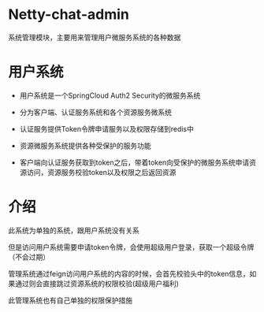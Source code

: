 
# Netty-chat-admin

系统管理模块，主要用来管理用户微服务系统的各种数据

# 用户系统

* 用户系统是一个SpringCloud Auth2 Security的微服务系统

* 分为客户端、认证服务系统和各个资源服务微系统

* 认证服务提供Token令牌申请服务以及权限存储到redis中

* 资源微服务系统提供各种受保护的服务功能

* 客户端向认证服务获取到token之后，带着token向受保护的微服务系统申请资源访问，资源服务校验token以及权限之后返回资源


# 介绍

此系统为单独的系统，跟用户系统没有关系

但是访问用户系统需要申请token令牌，会使用超级用户登录，获取一个超级令牌（不会过期）

管理系统通过feign访问用户系统的内容的时候，会首先校验头中的token信息，如果通过则会直接跳过资源系统的权限校验(超级用户福利)

此管理系统也有自己单独的权限保护措施